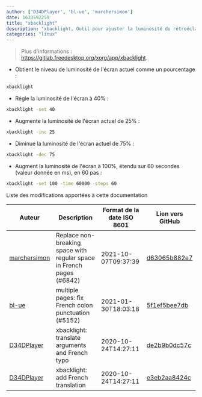 ```yaml
---
author: ['D34DPlayer', 'bl-ue', 'marchersimon']
date: 1633592259
title: "xbacklight"
description: "xbacklight, Outil pour ajuster la luminosité du rétroéclairage en utilisant l'extension RandR."
categories: "linux"
---
```

> Plus d'informations : <https://gitlab.freedesktop.org/xorg/app/xbacklight>.

- Obtient le niveau de luminosité de l'écran actuel comme un pourcentage :

```bash
xbacklight
```

- Régle la luminosité de l'écran à 40% :

```bash
xbacklight -set 40
```

- Augmente la luminosité de l'écran actuel de 25% :

```bash
xbacklight -inc 25
```

- Diminue la luminosité de l'écran actuel de 75% :

```bash
xbacklight -dec 75
```

- Augment la luminosité de l'écran à 100%, étendu sur 60 secondes (valeur donnée en ms), en 60 pas :

```bash
xbacklight -set 100 -time 60000 -steps 60
```
Liste des modifications apportées à cette documentation


Auteur | Description | Format de la date ISO 8601 | Lien vers GitHub
------|-----|-----|-----
[marchersimon](mailto:50295997+marchersimon@users.noreply.github.com) | Replace non-breaking space with regular space in French pages (#6842) | 2021-10-07T09:37:39 | [d63065b882e7](https://github.com/tldr-pages/tldr/commit/d63065b882e77c3d3361e76cfa7f28bf5415832e)
[bl-ue](mailto:54780737+bl-ue@users.noreply.github.com) | multiple pages: fix French colon punctuation (#5152) | 2021-01-30T18:03:18 | [5f1ef5bee7db](https://github.com/tldr-pages/tldr/commit/5f1ef5bee7dba1b2749d25e4d0a7be22c89cf8b4)
[D34DPlayer](mailto:d34dplayer@protonmail.com) | xbacklight: translate arguments and French typo | 2020-10-24T14:27:11 | [de2b9b0dc57c](https://github.com/tldr-pages/tldr/commit/de2b9b0dc57ca2ab8d02f6997a31a3de31c3565a)
[D34DPlayer](mailto:d34dplayer@protonmail.com) | xbacklight: add French translation | 2020-10-24T14:27:11 | [e3eb2aa8424c](https://github.com/tldr-pages/tldr/commit/e3eb2aa8424cd4c7fbcc73e427687aeb50e61ed6)

